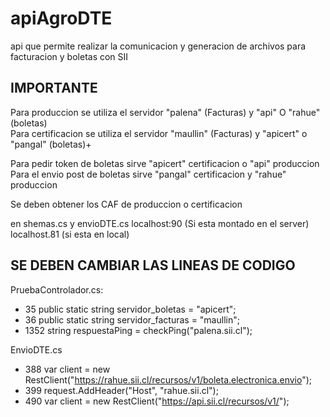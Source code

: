 # apiAgroDTE
api que permite realizar la comunicacion y generacion de archivos para facturacion y boletas con SII


## IMPORTANTE
Para produccion se utiliza el servidor "palena" (Facturas) y "api" O "rahue" (boletas)  
Para certificacion se utiliza el servidor "maullin" (Facturas) y "apicert" o "pangal" (boletas)+

Para pedir token de boletas sirve "apicert" certificacion o "api" produccion
Para el envio post de boletas sirve "pangal" certificacion y "rahue" produccion

Se deben obtener los CAF de produccion o certificacion

en shemas.cs y envioDTE.cs localhost:90 (Si esta montado en el server) localhost.81 (si esta en local)


## SE DEBEN CAMBIAR LAS LINEAS DE CODIGO
PruebaControlador.cs:  
* 35 public static string servidor_boletas = "apicert";  
* 36 public static string servidor_facturas = "maullin";  
* 1352 string respuestaPing = checkPing("palena.sii.cl");  

EnvioDTE.cs
* 388 var client = new RestClient("https://rahue.sii.cl/recursos/v1/boleta.electronica.envio");
* 399 request.AddHeader("Host", "rahue.sii.cl"); 
* 490 var client = new RestClient("https://api.sii.cl/recursos/v1/");



